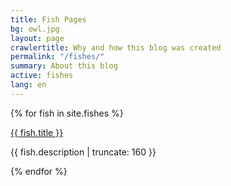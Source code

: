 ```yaml
---
title: Fish Pages
bg: owl.jpg
layout: page
crawlertitle: Why and how this blog was created
permalink: "/fishes/"
summary: About this blog
active: fishes
lang: en
---
```



{% for fish in site.fishes %}


<a href="{{ fish.url | prepend: site.baseurl }}">
        {{ fish.title }}
</a>

<p class="post-excerpt">{{ fish.description | truncate: 160 }}</p>

{% endfor %}      
